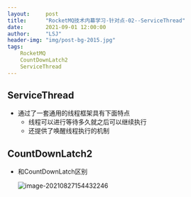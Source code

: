 ```yaml
---
layout:     post
title:      "RocketMQ技术内幕学习-针对点-02--ServiceThread"
date:       2021-09-01 12:00:00
author:     "LSJ"
header-img: "img/post-bg-2015.jpg"
tags:
    RocketMQ
    CountDownLatch2
    ServiceThread
---
```




## ServiceThread

* 通过了一套通用的线程框架具有下面特点
  * 线程可以进行等待多久就之后可以继续执行
  * 还提供了唤醒线程执行的机制



## CountDownLatch2

* 和CountDownLatch区别

  ![image-20210827154432246](../../../../照片/typora/image-20210827154432246.png)